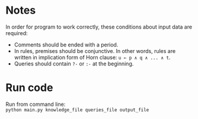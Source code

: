 # Notes
In order for program to work correctly, these conditions about input data are required:
- Comments should be ended with a period.
- In rules, premises should be conjunctive. In other words, rules are written in implication form of Horn clause:
`u ← p ∧ q ∧ ... ∧ t`.
- Queries should contain `?-` or `:-` at the beginning.
# Run code
Run from command line:  
`python main.py knowledge_file queries_file output_file`

